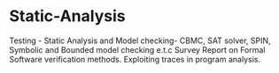 # Static-Analysis
Testing - Static Analysis and Model checking- CBMC, SAT solver, SPIN, Symbolic and Bounded model checking e.t.c
Survey Report on Formal Software verification methods.
Exploiting traces in program analysis.
